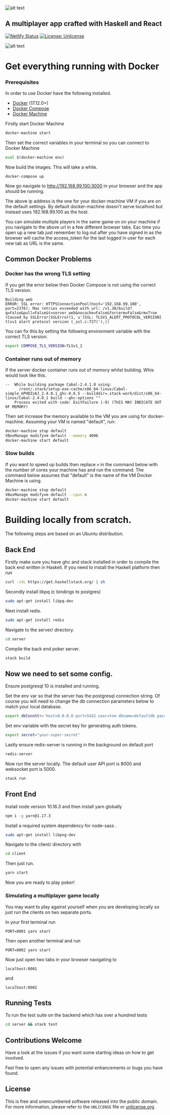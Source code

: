 ![alt text](https://i.ibb.co/9Gv74rZ/rsz-68747470733a2f2f692e696d6775722e636f6d2f626967355071612e706e67.png "Ten Poker")

## A multiplayer app crafted with Haskell and React

[![Netlify Status](https://api.netlify.com/api/v1/badges/c21ef5e4-5227-4a24-87a8-b71961650fd5/deploy-status)](https://app.netlify.com/sites/tenpoker/deploys)
[![License: Unlicense](https://img.shields.io/badge/license-Unlicense-blue.svg)](http://unlicense.org/)

![alt text](https://s5.gifyu.com/images/ezgif.com-optimize-1e35dcba1eceb51f5.gif "Demo")

# Get everything running with Docker

### Prerequisites

In order to use Docker have the following installed.

- [Docker](https://docs.docker.com/compose/install/) (17.12.0+)
- [Docker Compose](https://docs.docker.com/v17.09/engine/installation/)
- [Docker Machine](https://docs.docker.com/machine/install-machine/)

Firstly start Docker Machine

```bash
docker-machine start
```

Then set the correct variables in your terminal so you can connect to Docker Machine

```bash
eval $(docker-machine env)
```

Now build the images. This will take a while.

```
docker-compose up
```

Now go navigate to http://192.168.99.100:3000 in your browser and the app should be running.

The above ip address is the one for your docker-machine VM if you are on the default settings. By default docker-machine doesn't serve localhost but instead uses 192.168.99.100 as the host.

You can simulate multiple players in the same game on on your machine if you navigate to the above url in a few different browser tabs. Eac time you open up a new tab just remember to log out after you have signed in as the browser will cache the access_token for the last logged in user for each new tab as URL is the same.

## Common Docker Problems

### Docker has the wrong TLS setting

If you get the error below then Docker Compose is not using the correct TLS version.

```
Building web
ERROR: SSL error: HTTPSConnectionPool(host='192.168.99.100', port=2376): Max retries exceeded with url: /v1.30/build?q=False&pull=False&t=server_web&nocache=False&forcerm=False&rm=True (Caused by SSLError(SSLError(1, u'[SSL: TLSV1_ALERT_PROTOCOL_VERSION] tlsv1 alert protocol version (_ssl.c:727)'),))
```

You can fix this by setting the following environment variable with the correct TLS version.

```bash
export COMPOSE_TLS_VERSION=TLSv1_2
```

### Container runs out of memory

If the server docker container runs out of memory whilst building. Whis would look like this.

```
--  While building package Cabal-2.4.1.0 using:
      /root/.stack/setup-exe-cache/x86_64-linux/Cabal-simple_mPHDZzAJ_2.4.0.1_ghc-8.6.5 --builddir=.stack-work/dist/x86_64-linux/Cabal-2.4.0.1 build --ghc-options ""
    Process exited with code: ExitFailure (-9) (THIS MAY INDICATE OUT OF MEMORY)
```

Then set increase the memory available to the VM you are using for docker-machine.
Assuming your VM is named "default", run:

```bash
docker-machine stop default
VBoxManage modifyvm default --memory 4096
docker-machine start default
```

### Slow builds

If you want to speed up builds then replace `n` in the command below
with the number of cores your machine has and run the command.
The command below assumes that "default" is the name of the VM Docker Machine is using.

```bash
docker-machine stop default
VBoxManage modifyvm default --cpus n
docker-machine start default
```

# Building locally from scratch.

The following steps are based on an Ubuntu distribution.

## Back End

Firstly make sure you have ghc and stack installed in order to compile the back end written in Haskell.
If you need to install the Haskell platform then run

```bash
curl -sSL https://get.haskellstack.org/ | sh
```

Secondly install libpq (c bindings to postgres)

```bash
sudo apt-get install libpq-dev
```

Next install redis.

```bash
sudo apt-get install redis
```

Navigate to the server/ directory.

```bash
cd server
```

Compile the back end poker server.

```bash
stack build
```

## Now we need to set some config.

Ensure postgresql 10 is installed and running.

Set the env var so that the server has the postgresql connection string.
Of course you will need to change the db connection parameters below to match your local database.

```bash
export dbConnStr='host=0.0.0.0 port=5432 user=tom dbname=defaultdb password=pass'
```

Set env variable with the secret key for generating auth tokens.

```bash
export secret="your-super-secret"
```

Lastly ensure redis-server is running in the background on default port

```bash
redis-server
```

Now run the server locally. The default user API port is 8000 and websocket port is 5000.

```bash
stack run
```

## Front End

Install node version 10.16.3 and then install yarn globally

```bash
npm i -g yarn@1.17.3
```

Install a required system dependency for node-sass .

```bash
sudo apt-get install libpng-dev
```

Navigate to the client/ directory with

```bash
cd client
```

Then just run.

```bash
yarn start
```

Now you are ready to play poker!

### Simulating a multiplayer game locally

You may want to play against yourself when you are developing locally so just
run the clients on two separate ports.

In your first terminal run

```
PORT=8001 yarn start
```

Then open another terminal and run

```
PORT=8002 yarn start
```

Now just open two tabs in your browser navigating to

```
localhost:8001
```

and

```
localhost:8002
```

## Running Tests

To run the test suite on the backend which has over a hundred tests

```bash
cd server && stack test
```

## Contributions Welcome

Have a look at the issues if you want some starting ideas on how to get involved.

Feel free to open any issues with potential enhancements or bugs you have found.

## License

This is free and unencumbered software released into the public domain.  
For more information, please refer to the `UNLICENSE` file or [unlicense.org](http://unlicense.org).
